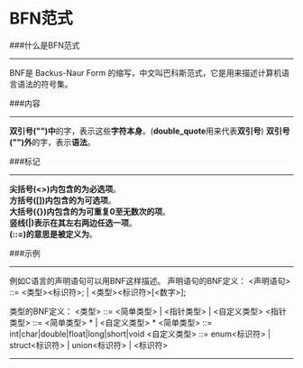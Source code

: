 # BFN范式

###什么是BFN范式
***
BNF是 Backus-Naur Form 的缩写，中文叫巴科斯范式，它是用来描述计算机语言语法的符号集。

###内容
***
**双引号("")中**的字，表示这些**字符本身**。(**double_quote**用来代表**双引号**)
**双引号("")外**的字，表示**语法**。

###标记
***
**尖括号(<>)**内包含的为**必选项**。   
**方括号([])**内包含的为**可选项**。   
**大括号({})**内包含的为**可重复0至无数次的项**。   
**竖线(|)**表示在其**左右两边任选一项**。     
**(::=)**的意思是**被定义为**。 

###示例
***
例如C语言的声明语句可以用BNF这样描述。
声明语句的BNF定义：
<声明语句> ::= <类型><标识符>; | <类型><标识符>[<数字>];

类型的BNF定义：
<类型> ::= <简单类型> | <指针类型> | <自定义类型>
<指针类型> ::= <简单类型> * | <自定义类型> *
<简单类型> ::= int|char|double|float|long|short|void
<自定义类型> ::= enum<标识符> | struct<标识符> | union<标识符> | <标识符>
***
